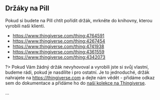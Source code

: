 ## Držáky na Pill

Pokud si budete na Pill chtít pořídit držák, mrkněte do knihovny, kterou vyrobili naši klienti.

- https://www.thingiverse.com/thing:4764591
- https://www.thingiverse.com/thing:4267454
- https://www.thingiverse.com/thing:4741938
- https://www.thingiverse.com/thing:4361559
- https://www.thingiverse.com/thing:4342073

?> Pokud Vám žádný držák nevyhovoval a vyrobili jste si svůj vlastní, budeme rádi, pokud je nasdílíte i pro ostatní. Je to jednoduché, držák nahrajete na https://thingiverse.com a dejte nám vědět - přidáme odkaz sem do dokumentace a přidáme ho do [naší kolekce na Thingiverse](https://www.thingiverse.com/karmentech/collections/karmen-pill-holders).

...